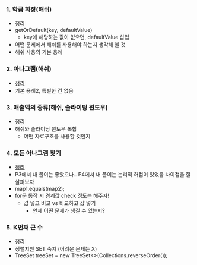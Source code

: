 ### 1. 학급 회장(해쉬)
- [정리](https://github.com/ssu18/TIL/blob/main/Problem%20Solving/Inflearn/HashMap%26TreeSet/P1.md)
- getOrDefault(key, defaultValue)
  - key에 해당하는 값이 없으면, defaultValue 삽입
- 어떤 문제에서 해쉬를 사용해야 하는지 생각해 볼 것
- 해쉬 사용의 기본 용례

### 2. 아나그램(해쉬)
- [정리](https://github.com/ssu18/TIL/blob/main/Problem%20Solving/Inflearn/HashMap%26TreeSet/P2.md)
- 기본 용례2, 특별한 건 없음

### 3. 매출액의 종류(해쉬, 슬라이딩 윈도우)
- [정리](https://github.com/ssu18/TIL/blob/main/Problem%20Solving/Inflearn/HashMap%26TreeSet/P3.md)
- 해쉬와 슬라이딩 윈도우 복합
  - 어떤 자료구조를 사용할 것인지

### 4. 모든 아나그램 찾기
- [정리](https://github.com/ssu18/TIL/blob/main/Problem%20Solving/Inflearn/HashMap%26TreeSet/P4.md)
- P3에서 내 풀이는 좋았으나.. P4에서 내 풀이는 논리적 허점이 있었음 차이점을 잘 살펴보자
- map1.equals(map2);
- for문 동작 시 경계값 check 정도는 해주자!
  - 값 넣고 비교 vs 비교하고 값 넣기
    - 언제 어떤 문제가 생길 수 있는지?

### 5. K번째 큰 수
- [정리](https://github.com/ssu18/TIL/blob/main/Problem%20Solving/Inflearn/HashMap%26TreeSet/P5.md)
- 정렬지원 SET 숙지 (어려운 문제는 X)
- TreeSet<Integer> treeSet = new TreeSet<>(Collections.reverseOrder());